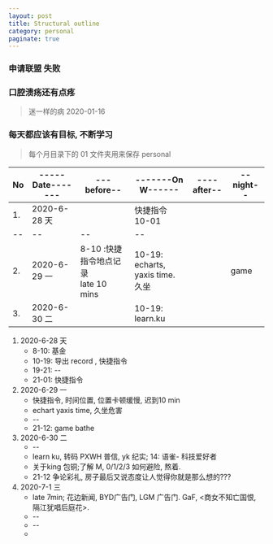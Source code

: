 ```yaml
---
layout: post
title: Structural outline
category: personal
paginate: true
---
```



### 申请联盟  失败
### 口腔溃疡还有点疼
> 迷一样的病 2020-01-16  
### 每天都应该有目标, 不断学习
> 每个月目录下的 01 文件夹用来保存 personal    

 No | -----Date------- | ---before-- | -------On W------ | ----after--  |--night--
 --- |--- | --- | --- | --- | ---
1. | 2020-6-28 天 | |快捷指令 10-01  | 
--|--|--|--|   
2. | 2020-6-29 一 |8-10 :快捷指令地点记录 <br> late 10 mins| 10-19: echarts, yaxis time. <br> 久坐 | |game
3. | 2020-6-30 二 | |10-19: learn.ku | |  

1. 2020-6-28 天   
    * 8-10: 基金  
    * 10-19: 导出 record , 快捷指令
    * 19-21: --  
    * 21-01: 快捷指令
2. 2020-6-29 一   
    * 快捷指令, 时间位置, 位置卡顿缓慢, 迟到10 min
    * echart yaxis time,  久坐危害  
    * --
    * 21-12: game bathe
3. 2020-6-30 二  
    * --
    * learn ku, 转码 PXWH 普信, yk 纪实; 14: 语雀- 科技爱好者 
    * 关于king 包铜;了解 M, 0/1/2/3 如何避险, 熬着.
    * 21-12 争论彩礼, 房子最后又说态度让人觉得你就是那么想的???
4. 2020-7-1 三  
    * late 7min; 花边新闻, BYD广告门, LGM 广告门. GaF, <商女不知亡国恨, 隔江犹唱后庭花>.
    * --
    * --
    *   
